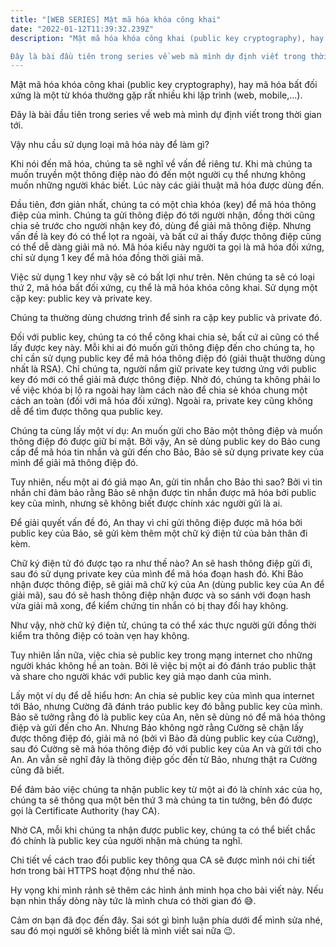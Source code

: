 ```yaml
---
title: "[WEB SERIES] Mật mã hóa khóa công khai"
date: "2022-01-12T11:39:32.239Z"
description: "Mật mã hóa khóa công khai (public key cryptography), hay mã hóa bất đối xứng là một từ khóa thường gặp rất nhiều khi lập trình (web, mobile,...).

Đây là bài đầu tiên trong series về web mà mình dự định viết trong thời gian tới."
---
```


Mật mã hóa khóa công khai (public key cryptography), hay mã hóa bất đối xứng là một từ khóa thường gặp rất nhiều khi lập trình (web, mobile,...).

Đây là bài đầu tiên trong series về web mà mình dự định viết trong thời gian tới.

Vậy nhu cầu sử dụng loại mã hóa này để làm gì?

Khi nói đến mã hóa, chúng ta sẽ nghĩ về vấn đề riêng tư. Khi mà chúng ta muốn truyền một thông điệp nào đó đến một người cụ thể nhưng không muốn những người khác biết. Lúc này các giải thuật mã hóa được dùng đến.

Đầu tiên, đơn giản nhất, chúng ta có một chìa khóa (key) để mã hóa thông điệp của mình. Chúng ta gửi thông điệp đó tới người nhận, đồng thời cũng chia sẻ trước cho người nhận key đó, dùng để giải mã thông điệp. Nhưng vấn đề là key đó có thể lọt ra ngoài, và bất cứ ai thấy được thông điệp cũng có thể dễ dàng giải mã nó. Mã hóa kiểu này người ta gọi là mã hóa đối xứng, chỉ sử dụng 1 key để mã hóa đồng thời giải mã.

Việc sử dụng 1 key như vậy sẽ có bất lợi như trên. Nên chúng ta sẽ có loại thứ 2, mã hóa bất đối xứng, cụ thể là mã hóa khóa công khai. Sử dụng một cặp key: public key và private key.

Chúng ta thường dùng chương trình để sinh ra cặp key public và private đó.

Đối với public key, chúng ta có thể công khai chia sẻ, bất cứ ai cũng có thể lấy được key này. Mỗi khi ai đó muốn gửi thông điệp đến cho chúng ta, họ chỉ cần sử dụng public key để mã hóa thông điệp đó (giải thuật thường dùng nhất là RSA). Chỉ chúng ta, người nắm giữ private key tương ứng với public key đó mới có thể giải mã được thông điệp. Nhờ đó, chúng ta không phải lo về việc khóa bị lộ ra ngoài hay làm cách nào để chia sẻ khóa chung một cách an toàn (đối với mã hóa đối xứng). Ngoài ra, private key cũng không dễ để tìm được thông qua public key.

Chúng ta cùng lấy một ví dụ: An muốn gửi cho Bảo một thông điệp và muốn thông điệp đó được giữ bí mật. Bởi vậy, An sẽ dùng public key do Bảo cung cấp để mã hóa tin nhắn và gửi đến cho Bảo, Bảo sẽ sử dụng private key của mình để giãi mã thông điệp đó.

Tuy nhiên, nếu một ai đó giả mạo An, gửi tin nhắn cho Bảo thì sao? Bởi vì tin nhắn chỉ đảm bảo rằng Bảo sẽ nhận được tin nhắn được mã hóa bởi public key của mình, nhưng sẽ không biết được chính xác người gửi là ai.

Để giải quyết vấn đề đó, An thay vì chỉ gửi thông điệp được mã hóa bởi public key của Bảo, sẽ gửi kèm thêm một chữ ký điện tử của bản thân đi kèm.

Chữ ký điện tử đó được tạo ra như thế nào? An sẽ hash thông điệp gửi đi, sau đó sử dụng private key của mình để mã hóa đoạn hash đó. Khi Bảo nhận được thông điệp, sẽ giải mã chữ ký của An (dùng public key của An để giải mã), sau đó sẽ hash thông điệp nhận được và so sánh với đoạn hash vừa giải mã xong, để kiểm chứng tin nhắn có bị thay đổi hay không.

Như vậy, nhờ chữ ký điện tử, chúng ta có thể xác thực người gửi đồng thời kiểm tra thông điệp có toàn vẹn hay không.

Tuy nhiên lần nữa, việc chia sẻ public key trong mạng internet cho những người khác không hề an toàn. Bởi lẽ việc bị một ai đó đánh tráo public thật và share cho người khác với public key giả mạo danh của mình.

Lấy một ví dụ để dễ hiểu hơn: An chia sẻ public key của mình qua internet tới Bảo, nhưng Cường đã đánh tráo public key đó bằng public key của mình. Bảo sẽ tưởng rằng đó là public key của An, nên sẽ dùng nó để mã hóa thông điệp và gửi đến cho An. Nhưng Bảo không ngờ rằng Cường sẽ chặn lấy được thông điệp đó, giải mã nó (bởi vì Bảo đã dùng public key của Cường), sau đó Cường sẽ mã hóa thông điệp đó với public key của An và gửi tới cho An. An vẫn sẽ nghĩ đây là thông điệp gốc đến từ Bảo, nhưng thật ra Cường cũng đã biết.

Để đảm bảo việc chúng ta nhận public key từ một ai đó là chính xác của họ, chúng ta sẽ thông qua một bên thứ 3 mà chúng ta tin tưởng, bên đó được gọi là Certificate Authority (hay CA).

Nhờ CA, mỗi khi chúng ta nhận được public key, chúng ta có thể biết chắc đó chính là public key của người nhận mà chúng ta nghĩ.

Chi tiết về cách trao đổi public key thông qua CA sẽ được mình nói chi tiết hơn trong bài HTTPS hoạt động như thế nào.

Hy vọng khi mình rảnh sẽ thêm các hình ảnh minh họa cho bài viết này. Nếu bạn nhìn thấy dòng này tức là mình chưa có thời gian đó 😅.

Cảm ơn bạn đã đọc đến đây. Sai sót gì bình luận phía dưới để mình sửa nhé, sau đó mọi người sẽ không biết là mình viết sai nữa 😉.
